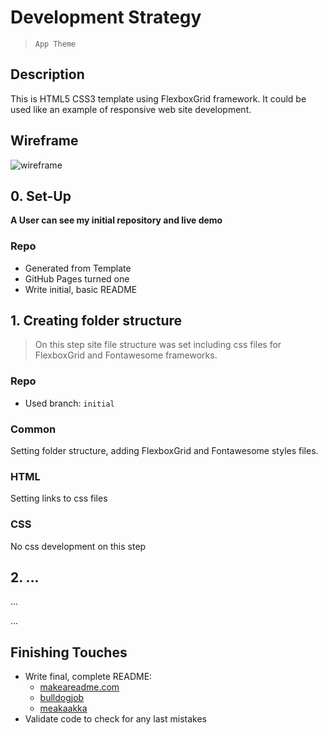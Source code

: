 # Development Strategy

> `App Theme`

## Description
This is HTML5 CSS3 template using FlexboxGrid framework.
It could be used like an example of responsive web site development.

## Wireframe

<!-- include a wireframe for your project in this repository, and display it here -->
<!-- wireframe.cc is a good site for getting started with wireframes -->
![wireframe]()

## 0. Set-Up

__A User can see my initial repository and live demo__

### Repo

- Generated from Template
- GitHub Pages turned one
- Write initial, basic README


## 1. Creating folder structure

> On this step site file structure was set including css files for FlexboxGrid and Fontawesome frameworks.

### Repo

* Used branch: 
```initial```

### Common
Setting folder structure, adding FlexboxGrid and Fontawesome styles files.

### HTML

Setting links to css files

### CSS

No css development on this step

## 2. ...

...

...

## Finishing Touches

- Write final, complete README:
  - [makeareadme.com](https://www.makeareadme.com/)
  - [bulldogjob](https://bulldogjob.com/news/449-how-to-write-a-good-readme-for-your-github-project)
  - [meakaakka](https://medium.com/@meakaakka/a-beginners-guide-to-writing-a-kickass-readme-7ac01da88ab3)
- Validate code to check for any last mistakes
